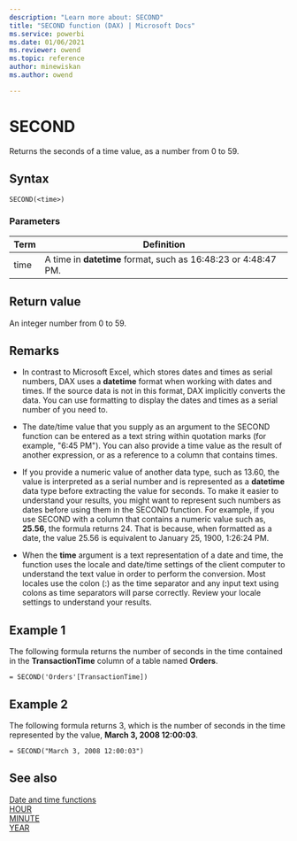```yaml
---
description: "Learn more about: SECOND"
title: "SECOND function (DAX) | Microsoft Docs"
ms.service: powerbi 
ms.date: 01/06/2021
ms.reviewer: owend
ms.topic: reference
author: minewiskan
ms.author: owend

---
```

# SECOND

Returns the seconds of a time value, as a number from 0 to 59.  
  
## Syntax  
  
```dax
SECOND(<time>)  
```
  
### Parameters  
  
|Term|Definition|  
|--------|--------------|  
|time|A time in **datetime** format, such as 16:48:23 or 4:48:47 PM.|  
  
## Return value

An integer number from 0 to 59.  
  
## Remarks

- In contrast to Microsoft Excel, which stores dates and times as serial numbers, DAX uses a **datetime** format when working with dates and times. If the source data is not in this format, DAX implicitly converts the data. You can use formatting to display the dates and times as a serial number of you need to.  
  
- The date/time value that you supply as an argument to the SECOND function can be entered as a text string within quotation marks (for example, "6:45 PM"). You can also provide a time value as the result of another expression, or as a reference to a column that contains times.  
  
- If you provide a numeric value of another data type, such as 13.60, the value is interpreted as a serial number and is represented as a **datetime** data type before extracting the value for seconds. To make it easier to understand your results, you might want to represent such numbers as dates before using them in the SECOND function. For example, if you use SECOND with a column that contains a numeric value such as, **25.56**, the formula returns 24. That is because, when formatted as a date, the value 25.56 is equivalent to January 25, 1900, 1:26:24 PM.  
  
- When the **time** argument is a text representation of a date and time, the function uses the locale and date/time settings of the client computer to understand the text value in order to perform the conversion. Most locales use the colon (:) as the time separator and any input text using colons as time separators will parse correctly. Review your locale settings to understand your results.  
  
## Example 1

The following formula returns the number of seconds in the time contained in the **TransactionTime** column of a table named **Orders**.  
  
```dax
= SECOND('Orders'[TransactionTime])  
```
  
## Example 2

The following formula returns 3, which is the number of seconds in the time represented by the value, **March 3, 2008 12:00:03**.  
  
```dax
= SECOND("March 3, 2008 12:00:03")  
```
  
## See also

[Date and time functions](date-and-time-functions-dax.md)  
[HOUR](hour-function-dax.md)  
[MINUTE](minute-function-dax.md)  
[YEAR](year-function-dax.md)  
